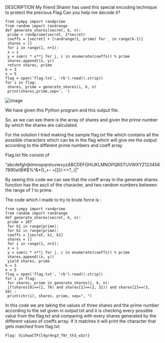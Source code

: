 DESCRIPTION
My friend Shamir has used this special encoding technique to protect the precious
Flag Can you help me decode it?

```
from sympy import randprime
from random import randrange
def generate_shares(secret, k, n):
 prime = randprime(secret, 2*secret)
 coeffs = [secret] + [randrange(1, prime) for _ in range(k-1)]
 shares = []
 for i in range(1, n+1):
 x = i
 y = sum(c * x**j for j, c in enumerate(coeffs)) % prime
 shares.append((x, y))
 return shares, prime
k = 3
n = 5
flag = open('flag.txt', 'rb').read().strip()
for i in flag:
 shares, prime = generate_shares(i, k, n)
 print(shares,prime,sep=', ')
```

![image](https://user-images.githubusercontent.com/76834257/229894872-a3c0d887-e745-4498-9cb7-4171b4688b2b.png)

We have given this Python program and this output file.

So, as we can see there is the array of shares and given the prime number by which the
shares are calculated.

For the solution I tried making the sample flag.txt file which contains all the possible
characters which can be in the flag which will give me the output according to the different
prime numbers and coeff array.

Flag.txt file consist of

“abcdefghijklmnopqrstuvwxyzABCDEFGHIJKLMNOPQRSTUVWXYZ1234567890a!@#$%^&*()_+-
=[]{}:<>?,./|”

By seeing this code we can see that the coeff array in the generate shares function has the
ascii of the character, and two random numbers between the range of 1 to prime.


The code which I made to try to brute force is : 

```
from sympy import randprime
from random import randrange
def generate_shares(secret, k, n):
 prime = 107
 for k1 in range(prime):
 for k2 in range(prime):
 coeffs = [secret, k1, k2]
 shares = []
 for i in range(1, n+1):
 x = i
 y = sum(c * x**j for j, c in enumerate(coeffs)) % prime
 shares.append((x, y))
 yield shares, prime
k = 3
n = 5
flag = open('flag.txt', 'rb').read().strip()
for i in flag:
 for shares, prime in generate_shares(i, k, n):
 if(shares[0]==(1, 76) and shares[1]==(2, 31)) and shares[2]==(3,
58) :
 print(chr(i), shares, prime, sep=", ")
```

In this code we are taking the values of three shares and the prime number according to the
set given in output.txt and it is checking every possible value from the flag.txt and
comparing with every shares generated by the different values of coeffs array. If it matches
it will print the character that gets matched from flag.txt


```Flag: VishwaCTF{l4gr4ng3_f0r_th3_w1n!}```
